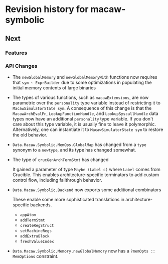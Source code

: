 # Revision history for macaw-symbolic

## Next

### Features

### API Changes

- The `newGlobalMemory` and `newGlobalMemoryWith` functions now requires that `sym ~ ExprBuilder` due to some optimizations in populating the initial memory contents of large binaries

- The types of various functions, such as `macawExtensions`, are now parametric
  over the `personality` type variable instead of restricting it to
  `MacawSimulatorState sym`. A consequence of this change is that the
  `MacawArchEvalFn`, `LookupFunctionHandle`, and `LookupSyscallHandle` data
  types now have an additional `personality` type variable. If you don't care
  about this type variable, it is usually fine to leave it polymorphic.
  Alternatively, one can instantiate it to `MacawSimulatorState sym` to
  restore the old behavior.

- `Data.Macaw.Symbolic.MemOps.GlobalMap` has changed from a `type`
  synonym to a `newtype`, and its type has changed somewhat.

- The type of `crucGenArchTermStmt` has changed

  It gained a parameter of type `Maybe (Label c)` where `Label` comes from Crucible. This enables architecture-specific terminators to add custom control flow, including fallthrough behavior.

- `Data.Macaw.Symbolic.Backend` now exports some additional combinators

  These enable some more sophisticated translations in architecture-specific backends.
   - `appAtom`
   - `addTermStmt`
   - `createRegStruct`
   - `setMachineRegs`
   - `addExtraBlock`
   - `freshValueIndex`

- `Data.Macaw.Symbolic.Memory.newGlobalMemory` now has a `?memOpts :: MemOptions` constraint.
